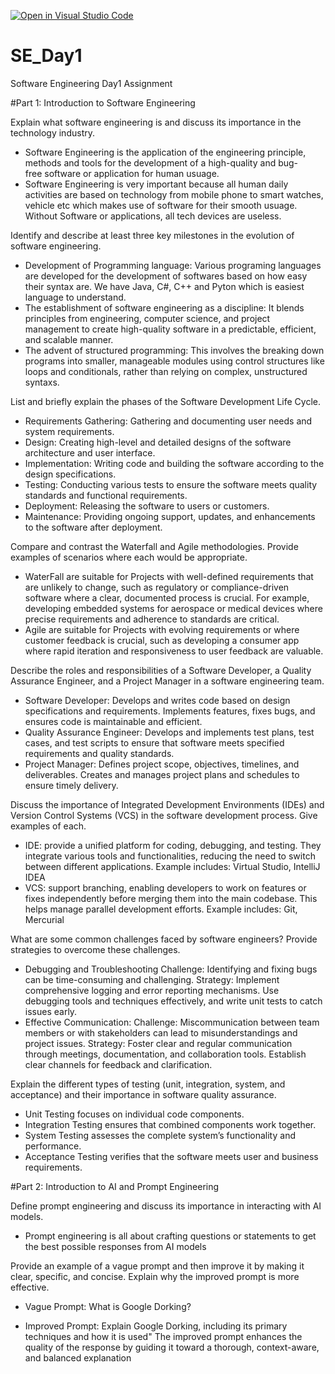 [![Open in Visual Studio Code](https://classroom.github.com/assets/open-in-vscode-2e0aaae1b6195c2367325f4f02e2d04e9abb55f0b24a779b69b11b9e10269abc.svg)](https://classroom.github.com/online_ide?assignment_repo_id=15570165&assignment_repo_type=AssignmentRepo)
# SE_Day1
Software Engineering Day1 Assignment

#Part 1: Introduction to Software Engineering

Explain what software engineering is and discuss its importance in the technology industry.
* Software Engineering is the application of the engineering principle, methods and tools for the development of a high-quality and bug-  
  free software or application for human usuage.
* Software Engineering is very important because all human daily activities are based on 
  technology from mobile phone to smart watches, vehicle etc which makes use of software for their smooth usuage. Without Software or 
  applications, all tech devices are useless. 

Identify and describe at least three key milestones in the evolution of software engineering.
* Development of Programming language: Various programing languages are developed for the development of softwares based on how easy 
  their syntax are. We have Java, C#, C++ and Pyton which is easiest language to understand.
* The establishment of software engineering as a discipline: It blends principles from engineering, computer science, and project   
  management to create high-quality software in a predictable, efficient, and scalable manner.
* The advent of structured programming: This involves the breaking down programs into smaller, manageable modules using control 
  structures like loops and conditionals, rather than relying on complex, unstructured syntaxs.

List and briefly explain the phases of the Software Development Life Cycle.
  - Requirements Gathering: Gathering and documenting user needs and system requirements.
  - Design: Creating high-level and detailed designs of the software architecture and user interface.
  - Implementation: Writing code and building the software according to the design specifications.
  - Testing: Conducting various tests to ensure the software meets quality standards and functional requirements.
  - Deployment: Releasing the software to users or customers.
  - Maintenance: Providing ongoing support, updates, and enhancements to the software after deployment.


Compare and contrast the Waterfall and Agile methodologies. Provide examples of scenarios where each would be appropriate.
* WaterFall are suitable for Projects with well-defined requirements that are unlikely to change, such as regulatory or compliance-driven 
  software where a clear, documented process is crucial. For example, developing embedded systems for aerospace or medical devices where 
  precise requirements and adherence to standards are critical.
* Agile are suitable for Projects with evolving requirements or where customer feedback is crucial, such as developing a consumer app
  where rapid iteration and responsiveness to user feedback are valuable.

Describe the roles and responsibilities of a Software Developer, a Quality Assurance Engineer, and a Project Manager in a software engineering team.
  -  Software Developer: Develops and writes code based on design specifications and requirements. Implements features, fixes bugs, and 
     ensures code is maintainable and efficient.
  -  Quality Assurance Engineer: Develops and implements test plans, test cases, and test scripts to ensure that software meets specified 
     requirements and quality standards.
  -  Project Manager: Defines project scope, objectives, timelines, and deliverables. Creates and manages project plans and schedules to       ensure timely delivery.

Discuss the importance of Integrated Development Environments (IDEs) and Version Control Systems (VCS) in the software development process. Give examples of each.
  -  IDE: provide a unified platform for coding, debugging, and testing. They integrate various tools and functionalities, reducing            the need to switch between different applications. Example includes: Virtual Studio, IntelliJ IDEA
  -  VCS: support branching, enabling developers to work on features or fixes independently before merging them into the main codebase.        This helps manage parallel development efforts. Example includes: Git, Mercurial


What are some common challenges faced by software engineers? Provide strategies to overcome these challenges.
  -  Debugging and Troubleshooting
      Challenge: Identifying and fixing bugs can be time-consuming and challenging.
      Strategy: Implement comprehensive logging and error reporting mechanisms. Use debugging tools and techniques effectively, and write       unit tests to catch issues early.
  -  Effective Communication:
      Challenge: Miscommunication between team members or with stakeholders can lead to misunderstandings and project issues.
      Strategy: Foster clear and regular communication through meetings, documentation, and collaboration tools. Establish clear channels       for feedback and clarification.

Explain the different types of testing (unit, integration, system, and acceptance) and their importance in software quality assurance.
  -  Unit Testing focuses on individual code components.
  -  Integration Testing ensures that combined components work together.
  -  System Testing assesses the complete system’s functionality and performance.
  -  Acceptance Testing verifies that the software meets user and business requirements.


#Part 2: Introduction to AI and Prompt Engineering

Define prompt engineering and discuss its importance in interacting with AI models.
  -  Prompt engineering is all about crafting questions or statements to get the best possible responses from AI models

Provide an example of a vague prompt and then improve it by making it clear, specific, and concise. Explain why the improved prompt is more effective.
  -  Vague Prompt:  What is Google Dorking?

  -  Improved Prompt: Explain Google Dorking, including its primary techniques and how it is used"
The improved prompt enhances the quality of the response by guiding it toward a thorough, context-aware, and balanced explanation
